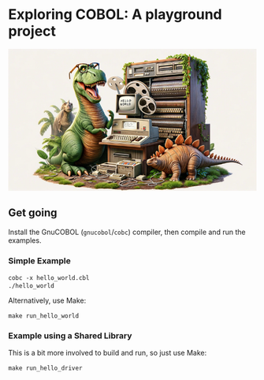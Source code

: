 # Exploring COBOL: A playground project

<div align="center">
    <img alt="Dinosaurs programming COBOL" src="docs/dinos.jpg" />
</div>

## Get going

Install the GnuCOBOL (`gnucobol`/`cobc`) compiler, then compile and run the examples.

### Simple Example

```shell
cobc -x hello_world.cbl
./hello_world
```

Alternatively, use Make:

```shell
make run_hello_world
```

### Example using a Shared Library

This is a bit more involved to build and run, so just use Make:

```shell
make run_hello_driver
```
